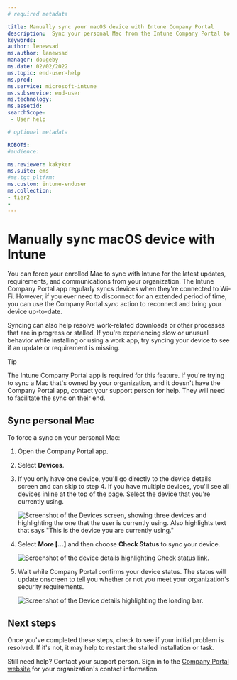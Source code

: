 ```yaml
---
# required metadata

title: Manually sync your macOS device with Intune Company Portal
description:  Sync your personal Mac from the Intune Company Portal to get the latest updates and requirements from your organization.  
keywords:
author: lenewsad
ms.author: lanewsad
manager: dougeby
ms.date: 02/02/2022
ms.topic: end-user-help
ms.prod:
ms.service: microsoft-intune
ms.subservice: end-user
ms.technology:
ms.assetid: 
searchScope:
 - User help

# optional metadata

ROBOTS:  
#audience:

ms.reviewer: kakyker
ms.suite: ems
#ms.tgt_pltfrm:
ms.custom: intune-enduser
ms.collection:
- tier2
- 
---
```



# Manually sync macOS device with Intune  

You can force your enrolled Mac to sync with Intune for the latest updates, requirements, and communications from your organization. The Intune Company Portal app regularly syncs devices when they're connected to Wi-Fi. However, if you ever need to disconnect for an extended period of time, you can use the Company Portal *sync* action to reconnect and bring your device up-to-date.  
 
Syncing can also help resolve work-related downloads or other processes that are in progress or stalled. If you're experiencing slow or unusual behavior while installing or using a work app, try syncing your device to see if an update or requirement is missing.  

>[!TIP]
> The Intune Company Portal app is required for this feature. If you're trying to sync a Mac that's owned by your organization, and it doesn't have the Company Portal app, contact your support person for help. They will need to facilitate the sync on their end.          

## Sync personal Mac  

 To force a sync on your personal Mac:  

1. Open the Company Portal app.

2. Select **Devices**.  
3. If you only have one device, you'll go directly to the device details screen and can skip to step 4. If you have multiple devices, you'll see all devices inline at the top of the page. Select the device that you're currently using. 

    ![Screenshot of the Devices screen, showing three devices and highlighting the one that the user is currently using. Also highlights text that says "This is the device you are currently using."](./media/macos-sync-1-company-portal-2006.png)

4. Select **More [...]** and then choose **Check Status** to sync your device. 

    ![Screenshot of the device details highlighting Check status link.](./media/macos-sync-2-company-portal-2006.png)  

5. Wait while Company Portal confirms your device status. The status will update onscreen to tell you whether or not you meet your organization's security requirements. 

     ![Screenshot of the Device details highlighting the loading bar.](./media/macos-sync-3-company-portal-2006.png)  

## Next steps
Once you've completed these steps, check to see if your initial problem is resolved. If it's not, it may help to restart the stalled installation or task. 

Still need help? Contact your support person. Sign in to the [Company Portal website](https://go.microsoft.com/fwlink/?linkid=2010980) for your organization's contact information.  

